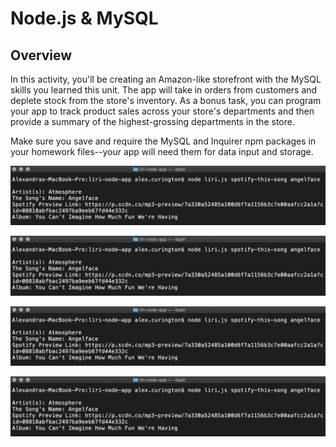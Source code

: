# Node.js & MySQL

## Overview

In this activity, you'll be creating an Amazon-like storefront with the MySQL skills you learned this unit. The app will take in orders from customers and deplete stock from the store's inventory. As a bonus task, you can program your app to track product sales across your store's departments and then provide a summary of the highest-grossing departments in the store.

Make sure you save and require the MySQL and Inquirer npm packages in your homework files--your app will need them for data input and storage.

![Alt Text](https://raw.githubusercontent.com/alxcur/liri-node-app/master/imgs/spotify-song.jpg)

![Alt Text](https://raw.githubusercontent.com/alxcur/liri-node-app/master/imgs/spotify-song.jpg)

![Alt Text](https://raw.githubusercontent.com/alxcur/liri-node-app/master/imgs/spotify-song.jpg)

![Alt Text](https://raw.githubusercontent.com/alxcur/liri-node-app/master/imgs/spotify-song.jpg)


